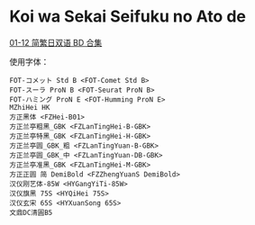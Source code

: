 # Koi wa Sekai Seifuku no Ato de

[01-12 简繁日双语 BD 合集](https://github.com/Nekomoekissaten-SUB/Nekomoekissaten-Storage/releases/download/subtitle_pkg/Koiseka_BD_JPCH.7z)

使用字体：
```
FOT-コメット Std B <FOT-Comet Std B>
FOT-スーラ ProN B <FOT-Seurat ProN B>
FOT-ハミング ProN E <FOT-Humming ProN E>
MZhiHei HK
方正黑体 <FZHei-B01>
方正兰亭粗黑_GBK <FZLanTingHei-B-GBK>
方正兰亭特黑_GBK <FZLanTingHei-H-GBK>
方正兰亭圆_GBK_粗 <FZLanTingYuan-B-GBK>
方正兰亭圆_GBK_中 <FZLanTingYuan-DB-GBK>
方正兰亭准黑_GBK <FZLanTingHei-M-GBK>
方正正圆 简 DemiBold <FZZhengYuanS DemiBold>
汉仪刚艺体-85W <HYGangYiTi-85W>
汉仪旗黑 75S <HYQiHei 75S>
汉仪玄宋 65S <HYXuanSong 65S>
文鼎DC清圓B5
```